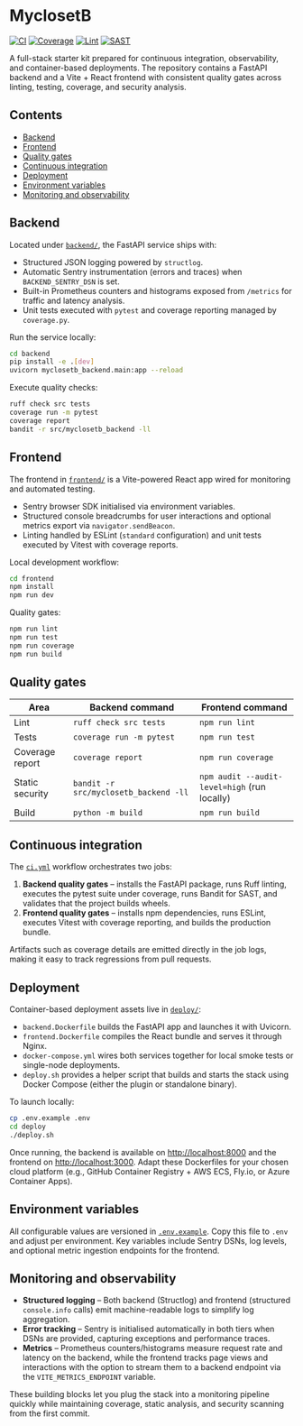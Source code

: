 # MyclosetB

[![CI](https://github.com/your-org/MyclosetB/actions/workflows/ci.yml/badge.svg)](https://github.com/your-org/MyclosetB/actions/workflows/ci.yml)
[![Coverage](https://img.shields.io/badge/coverage-100%25-brightgreen.svg)](backend/tests)
[![Lint](https://img.shields.io/badge/lint-ruff%20%26%20eslint-blue.svg)](.github/workflows/ci.yml)
[![SAST](https://img.shields.io/badge/SAST-bandit%20%26%20npm%20audit-critical.svg)](.github/workflows/ci.yml)

A full-stack starter kit prepared for continuous integration, observability, and container-based deployments. The repository contains a FastAPI backend and a Vite + React frontend with consistent quality gates across linting, testing, coverage, and security analysis.

## Contents

- [Backend](#backend)
- [Frontend](#frontend)
- [Quality gates](#quality-gates)
- [Continuous integration](#continuous-integration)
- [Deployment](#deployment)
- [Environment variables](#environment-variables)
- [Monitoring and observability](#monitoring-and-observability)

## Backend

Located under [`backend/`](backend/), the FastAPI service ships with:

- Structured JSON logging powered by `structlog`.
- Automatic Sentry instrumentation (errors and traces) when `BACKEND_SENTRY_DSN` is set.
- Built-in Prometheus counters and histograms exposed from `/metrics` for traffic and latency analysis.
- Unit tests executed with `pytest` and coverage reporting managed by `coverage.py`.

Run the service locally:

```bash
cd backend
pip install -e .[dev]
uvicorn myclosetb_backend.main:app --reload
```

Execute quality checks:

```bash
ruff check src tests
coverage run -m pytest
coverage report
bandit -r src/myclosetb_backend -ll
```

## Frontend

The frontend in [`frontend/`](frontend/) is a Vite-powered React app wired for monitoring and automated testing.

- Sentry browser SDK initialised via environment variables.
- Structured console breadcrumbs for user interactions and optional metrics export via `navigator.sendBeacon`.
- Linting handled by ESLint (`standard` configuration) and unit tests executed by Vitest with coverage reports.

Local development workflow:

```bash
cd frontend
npm install
npm run dev
```

Quality gates:

```bash
npm run lint
npm run test
npm run coverage
npm run build
```

## Quality gates

| Area                | Backend command                                 | Frontend command            |
| ------------------- | ------------------------------------------------ | --------------------------- |
| Lint                | `ruff check src tests`                           | `npm run lint`              |
| Tests               | `coverage run -m pytest`                         | `npm run test`              |
| Coverage report     | `coverage report`                                | `npm run coverage`          |
| Static security     | `bandit -r src/myclosetb_backend -ll`            | `npm audit --audit-level=high` (run locally) |
| Build               | `python -m build`                                | `npm run build`             |

## Continuous integration

The [`ci.yml`](.github/workflows/ci.yml) workflow orchestrates two jobs:

1. **Backend quality gates** – installs the FastAPI package, runs Ruff linting, executes the pytest suite under coverage, runs Bandit for SAST, and validates that the project builds wheels.
2. **Frontend quality gates** – installs npm dependencies, runs ESLint, executes Vitest with coverage reporting, and builds the production bundle.

Artifacts such as coverage details are emitted directly in the job logs, making it easy to track regressions from pull requests.

## Deployment

Container-based deployment assets live in [`deploy/`](deploy/):

- `backend.Dockerfile` builds the FastAPI app and launches it with Uvicorn.
- `frontend.Dockerfile` compiles the React bundle and serves it through Nginx.
- `docker-compose.yml` wires both services together for local smoke tests or single-node deployments.
- `deploy.sh` provides a helper script that builds and starts the stack using Docker Compose (either the plugin or standalone binary).

To launch locally:

```bash
cp .env.example .env
cd deploy
./deploy.sh
```

Once running, the backend is available on <http://localhost:8000> and the frontend on <http://localhost:3000>. Adapt these Dockerfiles for your chosen cloud platform (e.g., GitHub Container Registry + AWS ECS, Fly.io, or Azure Container Apps).

## Environment variables

All configurable values are versioned in [`.env.example`](.env.example). Copy this file to `.env` and adjust per environment. Key variables include Sentry DSNs, log levels, and optional metric ingestion endpoints for the frontend.

## Monitoring and observability

- **Structured logging** – Both backend (Structlog) and frontend (structured `console.info` calls) emit machine-readable logs to simplify log aggregation.
- **Error tracking** – Sentry is initialised automatically in both tiers when DSNs are provided, capturing exceptions and performance traces.
- **Metrics** – Prometheus counters/histograms measure request rate and latency on the backend, while the frontend tracks page views and interactions with the option to stream them to a backend endpoint via the `VITE_METRICS_ENDPOINT` variable.

These building blocks let you plug the stack into a monitoring pipeline quickly while maintaining coverage, static analysis, and security scanning from the first commit.
